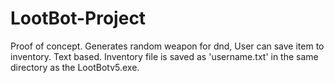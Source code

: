 # LootBot-Project
Proof of concept. Generates random weapon for dnd, User can save item to inventory. Text based.
Inventory file is saved as 'username.txt' in the same directory as the LootBotv5.exe.
